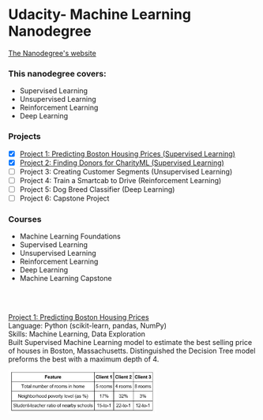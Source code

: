 # Udacity- Machine Learning Nanodegree

<p> <a href="https://www.udacity.com/course/machine-learning-engineer-nanodegree--nd009">
The Nanodegree's website</a> </p>

### This nanodegree covers:
- Supervised Learning
- Unsupervised Learning
- Reinforcement Learning
- Deep Learning

### Projects
- [x] [Project 1: Predicting Boston Housing Prices (Supervised Learning)](https://github.com/Sally-Ng/MLND-Predicting_Boston_Housing_Prices)
- [x] [Project 2: Finding Donors for CharityML (Supervised Learning)](https://github.com/Sally-Ng/Udacity-Finding_Donors_for_Charity)
- [ ] Project 3: Creating Customer Segments (Unsupervised Learning)
- [ ] Project 4: Train a Smartcab to Drive (Reinforcement Learning)
- [ ] Project 5: Dog Breed Classifier (Deep Learning)
- [ ] Project 6: Capstone Project

### Courses
- Machine Learning Foundations
- Supervised Learning
- Unsupervised Learning
- Reinforcement Learning
- Deep Learning
- Machine Learning Capstone

</br>
</br>

[Project 1: Predicting Boston Housing Prices](https://github.com/Sally-Ng/MLND-Predicting_Boston_Housing_Prices) </br>
Language: Python (scikit-learn, pandas, NumPy) </br> 
Skills: Machine Learning, Data Exploration </br>
Built Supervised Machine Learning model to estimate the best selling price of houses in Boston, Massachusetts. Distinguished the Decision Tree model preforms the best with a maximum depth of 4.   

<p align="left">
  <img src="clients.JPG" width="300"/>
</p>
